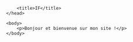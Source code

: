 
<html>
    <head>
        
        <title>IF</title>
    </head>

    <body>
        <p>Bonjour et bienvenue sur mon site !</p>
    </body>
</html>
